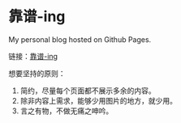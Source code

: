 靠谱-ing
=================

My personal blog hosted on Github Pages.

链接：[靠谱-ing](http://www.mazhuang.org)

想要坚持的原则：  

1. 简约，尽量每个页面都不展示多余的内容。  
2. 除非内容上需求，能够少用图片的地方，就少用。  
3. 言之有物，不做无痛之呻吟。
